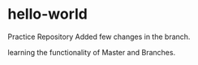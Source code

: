 # hello-world
Practice Repository
Added few changes in the branch.

learning the functionality of Master and Branches.
